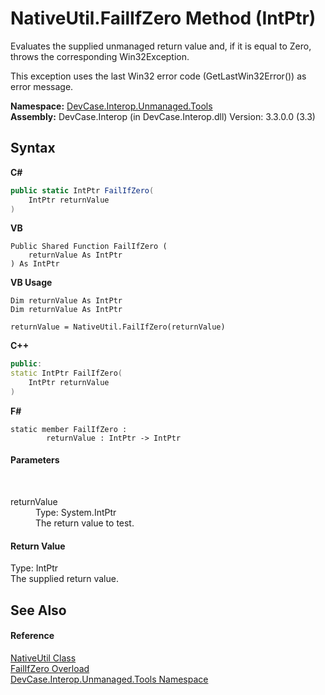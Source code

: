 # NativeUtil.FailIfZero Method (IntPtr)
 

Evaluates the supplied unmanaged return value and, if it is equal to Zero, throws the corresponding Win32Exception. 

 This exception uses the last Win32 error code (GetLastWin32Error()) as error message.

**Namespace:**&nbsp;<a href="N_DevCase_Interop_Unmanaged_Tools">DevCase.Interop.Unmanaged.Tools</a><br />**Assembly:**&nbsp;DevCase.Interop (in DevCase.Interop.dll) Version: 3.3.0.0 (3.3)

## Syntax

**C#**<br />
``` C#
public static IntPtr FailIfZero(
	IntPtr returnValue
)
```

**VB**<br />
``` VB
Public Shared Function FailIfZero ( 
	returnValue As IntPtr
) As IntPtr
```

**VB Usage**<br />
``` VB Usage
Dim returnValue As IntPtr
Dim returnValue As IntPtr

returnValue = NativeUtil.FailIfZero(returnValue)
```

**C++**<br />
``` C++
public:
static IntPtr FailIfZero(
	IntPtr returnValue
)
```

**F#**<br />
``` F#
static member FailIfZero : 
        returnValue : IntPtr -> IntPtr 

```


#### Parameters
&nbsp;<dl><dt>returnValue</dt><dd>Type: System.IntPtr<br />The return value to test.</dd></dl>

#### Return Value
Type: IntPtr<br />The supplied return value.

## See Also


#### Reference
<a href="T_DevCase_Interop_Unmanaged_Tools_NativeUtil">NativeUtil Class</a><br /><a href="Overload_DevCase_Interop_Unmanaged_Tools_NativeUtil_FailIfZero">FailIfZero Overload</a><br /><a href="N_DevCase_Interop_Unmanaged_Tools">DevCase.Interop.Unmanaged.Tools Namespace</a><br />